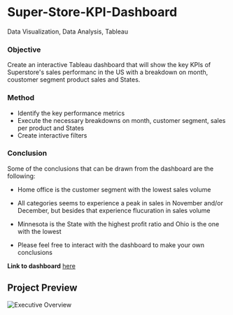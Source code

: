 # Super-Store-KPI-Dashboard

Data Visualization, Data Analysis, Tableau


### **Objective**

Create an interactive Tableau dashboard that will show the key KPIs of Superstore's sales performanc in the US with a breakdown on month, coustomer segment product sales and States. 

### **Method**

- Identify the key performance metrics
- Execute the necessary breakdowns on month, customer segment, sales per product and States
- Create interactive filters

  

### **Conclusion**

Some of the conclusions that can be drawn from the dashboard are the following: 

- Home office is the customer segment with the lowest sales volume
- All categories seems to experience a peak in sales in November and/or December, but besides that experience flucuration in sales volume
- Minnesota is the State with the highest profit ratio and Ohio is the one with the lowest

- Please feel free to interact with the dashboard to make your own conclusions

**Link to dashboard** [here](https://public.tableau.com/views/SuperstoreKPIDashboard_16902244331610/ExecutiveOverview?:language=en-GB&:display_count=n&:origin=viz_share_link)


## Project Preview 

![Executive Overview](https://github.com/AmandaMortensen/Super-Store-KPI-Dashboard/assets/140888521/bb5212a9-0506-49a9-b9f6-19f5874b2296)
